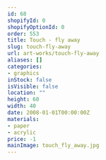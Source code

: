 ```yaml
---
id: 68
shopifyId: 0
shopifyOptionId: 0
order: 553
title: Touch - fly away
slug: touch-fly-away
url: art-works/touch-fly-away
aliases: []
categories:
- graphics
inStock: false
isVisible: false
location: ""
height: 60
width: 40
date: 2008-01-01T00:00:00Z
materials:
- paper
- acrylic
price: -1
mainImage: touch_fly_away.jpg
---
```

